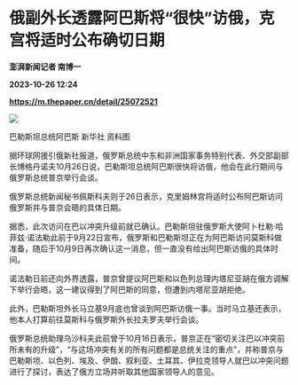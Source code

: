 # 俄副外长透露阿巴斯将“很快”访俄，克宫将适时公布确切日期
**澎湃新闻记者 南博一**

**2023-10-26 12:24**

**https://m.thepaper.cn/detail/25072521**

![](https://imagecloud.thepaper.cn/thepaper/image/275/753/777.jpg)

巴勒斯坦总统阿巴斯 新华社 资料图

据环球网援引俄新社报道，俄罗斯总统中东和非洲国家事务特别代表、外交部副部长博格丹诺夫10月26日说，巴勒斯坦总统阿巴斯很快将访俄，他会在此行期间与俄罗斯总统普京举行会谈。

俄罗斯总统新闻秘书佩斯科夫则于26日表示，克里姆林宫将适时公布阿巴斯访问俄罗斯并与普京会晤的具体日期。

据悉，此次访问在巴以冲突升级前就已确认。巴勒斯坦驻俄罗斯大使阿卜杜勒·哈菲兹·诺法勒此前于9月22日宣布，俄罗斯和巴勒斯坦正在为阿巴斯访问莫斯科做准备，随后于10月9日再次确认这一消息，但一直没有给出阿巴斯访俄的具体时间。

诺法勒日前还向外界透露，普京曾提议阿巴斯和以色列总理内塔尼亚胡在俄方调解下举行会晤，这一建议得到了阿巴斯的同意，但遭到内塔尼亚胡拒绝。

此外，巴勒斯坦外长马立基9月底也曾谈到阿巴斯访俄一事。当时马立基还表示，他本人打算前往莫斯科与俄罗斯外长拉夫罗夫举行会谈。

俄罗斯总统助理乌沙科夫此前曾于10月16日表示，普京正在“密切关注巴以冲突前所未有的升级”，“与这场冲突有关的所有问题都是总统关注的重点”，并称普京与巴勒斯坦、以色列、埃及、伊朗、叙利亚、土耳其、伊拉克领导人就巴以冲突问题进行了探讨，表达了俄方立场并听取其他国家领导人的意见。